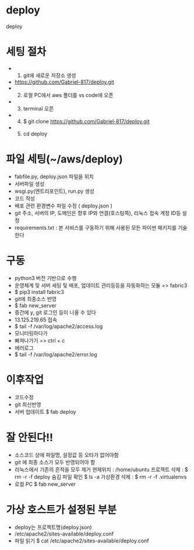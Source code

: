 # deploy
deploy

# 세팅 절차
- 1. git에 새로운 저장소 생성
-    https://github.com/Gabriel-817/deploy.git
- 2. 로컬 PC에서 aws 폴더를 vs code에 오픈
- 3. terminal 오픈
- 4. $ git clone https://github.com/Gabriel-817/deploy.git
- 5. cd deploy

# 파일 세팅(~/aws/deploy)
- fabfile.py, deploy.json 파일을 위치
- 서버파일 생성
- wsgi.py(엔트리포인트), run.py 생성
- 코드 작성
-  배포 관련 환경변수 파일 수정 ( deploy.json ) 
- git 주소, 서버의 IP, 도메인은 향후 IP와 연결(호스팅쪽),
리눅스 접속 계정 ID등 설정
- requirements.txt : 본 서비스를 구동하기 위해 사용된 모든 파이썬 패키지를 기술한다

# 구동
- python3 버전 기반으로 수행
- 운영체계 및 서버 세팅 및 배포, 업데이트 관리등등을 자동화하는 모듈 => fabric3
- $ pip3 install fabric3
- git에 최종소스 반영
- $ fab new_server
- 중간에 y, git 로그인 등이 나올 수 있다
- 13.125.219.65 접속
- $ tail -f /var/log/apache2/access.log
- 모니터링하다가
- 빠져나가기 => ctrl + c
- 에러로그
- $ tail -f /var/log/apache2/error.log

# 이후작업
- 코드수정
- git 최신반영
- 서버 업데이트
    $ fab deploy

# 잘 안된다!!
- 소스코드 상에 파일명, 설정값 등 오타가 없어야함
- git 에 최종 소스가 모두 반영되어야 함
- 리눅스에서 기존의 흔적을 모두 제거
    현재위치 : /home/ubuntu
    프로젝트 삭제 : $ rm -r -f deploy
    숨김 파일 확인 
    $ ls -a
    가상환경 삭제 :
    $ rm -r -f .virtualenvs
- 로컬 PC
    $ fab new_server

# 가상 호스트가 설정된 부분
- deploy는 프로젝트명(deploy.json)
- /etc/apache2/sites-available/deploy.conf
- 파일 읽기
    $ cat /etc/apache2/sites-available/deploy.conf 